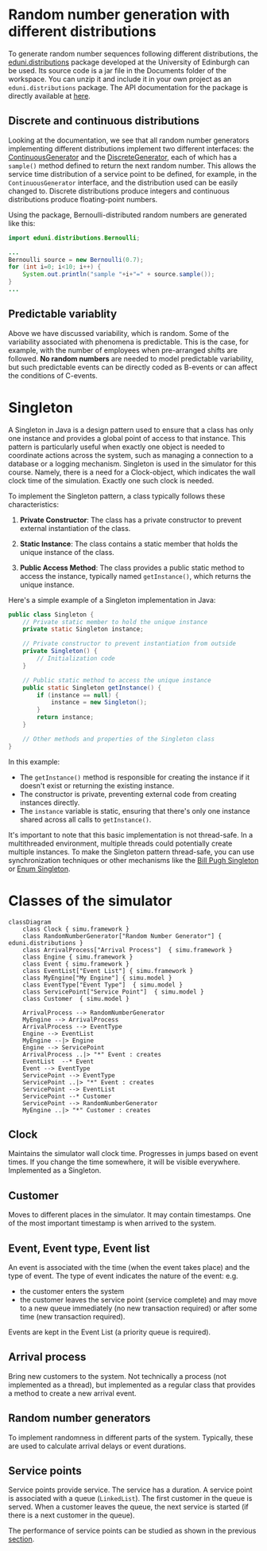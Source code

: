 # Random number generation with different distributions

To generate random number sequences following different distributions, the [eduni.distributions](https://www.icsa.inf.ed.ac.uk/research/groups/hase/simjava/distributions/) package developed at the University of Edinburgh can be used. Its source code is a jar file in the Documents folder of the workspace. You can unzip it and include it in your own project as an `eduni.distributions` package. The API documentation for the package is directly available at [here](https://www.dcs.ed.ac.uk/home/simjava/distributions/doc/eduni/distributions/package-summary.html).

## Discrete and continuous distributions

Looking at the documentation, we see that all random number generators implementing different distributions implement two different interfaces: the [ContinuousGenerator](https://www.dcs.ed.ac.uk/home/simjava/distributions/doc/eduni/distributions/ContinuousGenerator.html) and the [DiscreteGenerator](https://www.dcs.ed.ac.uk/home/simjava/distributions/doc/eduni/distributions/DiscreteGenerator.html), each of which has a `sample()` method defined to return the next random number. This allows the service time distribution of a service point to be defined, for example, in the `ContinuousGenerator` interface, and the distribution used can be easily changed to. Discrete distributions produce integers and continuous distributions produce floating-point numbers.

Using the package, Bernoulli-distributed random numbers are generated like this:
```Java
import eduni.distributions.Bernoulli;

...
Bernoulli source = new Bernoulli(0.7);
for (int i=0; i<10; i++) {
    System.out.println("sample "+i+"=" + source.sample());
}
...
```

## Predictable variablity

Above we have discussed variability, which is random. Some of the variability associated with phenomena is predictable. This is the case, for example, with the number of employees when pre-arranged shifts are followed. **No random numbers** are needed to model predictable variability, but such predictable events can be directly coded as B-events or can affect the conditions of C-events.

# Singleton

A Singleton in Java is a design pattern used to ensure that a class has only one instance and provides a global point of access to that instance. This pattern is particularly useful when exactly one object is needed to coordinate actions across the system, such as managing a connection to a database or a logging mechanism. Singleton is used in the simulator for this course. Namely, there is a need for a Clock-object, which indicates the wall clock time of the simulation. Exactly one such clock is needed.

To implement the Singleton pattern, a class typically follows these characteristics:

1. **Private Constructor**: The class has a private constructor to prevent external instantiation of the class.

2. **Static Instance**: The class contains a static member that holds the unique instance of the class.

3. **Public Access Method**: The class provides a public static method to access the instance, typically named `getInstance()`, which returns the unique instance.

Here's a simple example of a Singleton implementation in Java:

```java
public class Singleton {
    // Private static member to hold the unique instance
    private static Singleton instance;

    // Private constructor to prevent instantiation from outside
    private Singleton() {
        // Initialization code
    }

    // Public static method to access the unique instance
    public static Singleton getInstance() {
        if (instance == null) {
            instance = new Singleton();
        }
        return instance;
    }

    // Other methods and properties of the Singleton class
}
```

In this example:
- The `getInstance()` method is responsible for creating the instance if it doesn't exist or returning the existing instance.
- The constructor is private, preventing external code from creating instances directly.
- The `instance` variable is static, ensuring that there's only one instance shared across all calls to `getInstance()`.

It's important to note that this basic implementation is not thread-safe. In a multithreaded environment, multiple threads could potentially create multiple instances. To make the Singleton pattern thread-safe, you can use synchronization techniques or other mechanisms like the [Bill Pugh Singleton](https://www.digitalocean.com/community/tutorials/java-singleton-design-pattern-best-practices-examples) or [Enum Singleton](https://medium.com/geekculture/singleton-pattern-using-enum-in-java-597067f24ad0).

# Classes of the simulator

<!-- https://mermaid.js.org/syntax/classDiagram.html -->
```mermaid
classDiagram
    class Clock { simu.framework }
    class RandomNumberGenerator["Random Number Generator"] { eduni.distributions }
    class ArrivalProcess["Arrival Process"]  { simu.framework }
    class Engine { simu.framework }
    class Event { simu.framework }
    class EventList["Event List"] { simu.framework }
    class MyEngine["My Engine"] { simu.model }
    class EventType["Event Type"]  { simu.model }
    class ServicePoint["Service Point"]  { simu.model }
    class Customer  { simu.model }
    
    ArrivalProcess --> RandomNumberGenerator
    MyEngine --> ArrivalProcess
    ArrivalProcess --> EventType
    Engine --> EventList
    MyEngine --|> Engine
    Engine --> ServicePoint
    ArrivalProcess ..|> "*" Event : creates
    EventList  --* Event
    Event --> EventType
    ServicePoint --> EventType
    ServicePoint ..|> "*" Event : creates
    ServicePoint --> EventList
    ServicePoint --* Customer
    ServicePoint --> RandomNumberGenerator
    MyEngine ..|> "*" Customer : creates
```


## Clock

Maintains the simulator wall clock time. Progresses in jumps based on event times. If you change the time somewhere, it will be visible everywhere. Implemented as a Singleton.

## Customer

Moves to different places in the simulator. It may contain timestamps. One of the most important timestamp is when arrived to the system.

## Event, Event type, Event list

An event is associated with the time (when the event takes place) and the type of event. The type of event indicates the nature of the event: e.g.
- the customer enters the system
- the customer leaves the service point (service complete) and may move to a new queue immediately (no new transaction required) or after some time (new transaction required).

Events are kept in the Event List (a priority queue is required).

## Arrival process

Bring new customers to the system. Not technically a process (not implemented as a thread), but implemented as a regular class that provides a method to create a new arrival event.

## Random number generators

To implement randomness in different parts of the system. Typically, these are used to calculate arrival delays or event durations.

## Service points

Service points provide service. The service has a duration. A service point is associated with a queue (`LinkedList`). The first customer in the queue is served. When a customer leaves the queue, the next service is started (if there is a next customer in the queue).

The performance of service points can be studied as shown in the previous [section](1.4_Performance_Variables.md).

